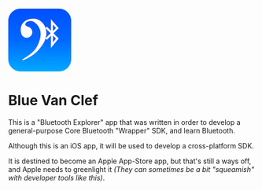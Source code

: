 ![Icon](icon.png)

Blue Van Clef
=

This is a "Bluetooth Explorer" app that was written in order to develop a general-purpose Core Bluetooth "Wrapper" SDK, and learn Bluetooth.

Although this is an iOS app, it will be used to develop a cross-platform SDK.

It is destined to become an Apple App-Store app, but that's still a ways off, and Apple needs to greenlight it _(They can sometimes be a bit "squeamish" with developer tools like this)_.
